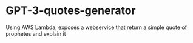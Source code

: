 # GPT-3-quotes-generator
Using AWS Lambda, exposes a webservice that return a simple quote of prophetes and explain it
